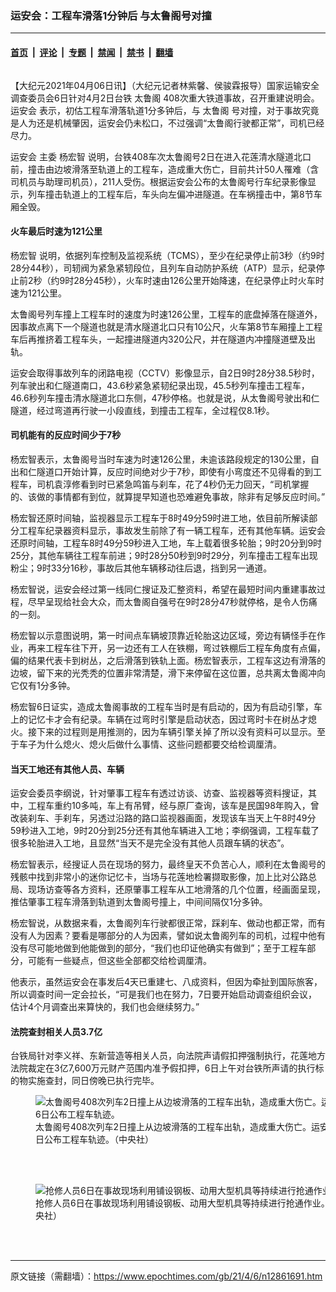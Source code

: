 ### 运安会：工程车滑落1分钟后 与太鲁阁号对撞

---

#### [首页](../../../..?n12861691) &nbsp;|&nbsp; [评论](../../../../../epoch-comment?n12861691) &nbsp;|&nbsp; [专题](../../../../../epoch-special?n12861691) &nbsp;|&nbsp; [禁闻](../../../../../epoch-news?n12861691) &nbsp;|&nbsp; [禁书](../../../../../books?n12861691) &nbsp;|&nbsp; [翻墙](https://github.com/gfw-breaker/nogfw/blob/master/README.md?n12861691)


<div class="column" id="artbody" itemprop="articleBody">
 <!-- article content begin -->
 <p>
  【大纪元2021年04月06日讯】（大纪元记者林紫馨、侯骏霖报导）国家运输安全调查委员会6日针对4月2日台铁
  <ok href="https://www.epochtimes.com/gb/tag/%E5%A4%AA%E9%B2%81%E9%98%81.html">
   太鲁阁
  </ok>
  408次重大铁道事故，召开重建说明会。
  <ok href="https://www.epochtimes.com/gb/tag/%E8%BF%90%E5%AE%89%E4%BC%9A.html">
   运安会
  </ok>
  表示，初估工程车滑落轨道1分多钟后，与
  <ok href="https://www.epochtimes.com/gb/tag/%E5%A4%AA%E9%B2%81%E9%98%81.html">
   太鲁阁
  </ok>
  号对撞，对于事故究竟是人为还是机械肇因，运安会仍未松口，不过强调“太鲁阁行驶都正常”，司机已经尽力。
 </p>
 <p>
  <ok href="https://www.epochtimes.com/gb/tag/%E8%BF%90%E5%AE%89%E4%BC%9A.html">
   运安会
  </ok>
  主委
  <ok href="https://www.epochtimes.com/gb/tag/%E6%9D%A8%E5%AE%8F%E6%99%BA.html">
   杨宏智
  </ok>
  说明，台铁408车次太鲁阁号2日在进入花莲清水隧道北口前，撞击由边坡滑落至轨道上的工程车，造成重大伤亡，目前共计50人罹难（含司机员与助理司机员），211人受伤。根据运安会公布的太鲁阁号行车纪录影像显示，列车撞击轨道上的工程车后，车头向左偏冲进隧道。在车祸撞击中，第8节车厢全毁。
 </p>
 <p>
  <center>
  </center>
 </p>
 <h4>
  火车最后时速为121公里
 </h4>
 <p>
  <ok href="https://www.epochtimes.com/gb/tag/%E6%9D%A8%E5%AE%8F%E6%99%BA.html">
   杨宏智
  </ok>
  说明，依据列车控制及监视系统（TCMS），至少在纪录停止前3秒（约9时28分44秒），司轫阀为紧急紧轫段位，且列车自动防护系统（ATP）显示，纪录停止前2秒（约9时28分45秒），火车时速由126公里开始降速，在纪录停止时火车时速为121公里。
 </p>
 <p>
  太鲁阁号列车撞上工程车时的速度为时速126公里，工程车的底盘掉落在隧道外，因事故点离下一个隧道也就是清水隧道北口只有10公尺，火车第8节车厢撞上工程车后再推挤着工程车头，一起撞进隧道内320公尺，并在隧道内冲撞隧道壁及出轨。
 </p>
 <p>
  运安会取得事故列车的闭路电视（CCTV）影像显示，自2日9时28分38.5秒时，列车驶出和仁隧道南口，43.6秒紧急紧韧纪录出现，45.5秒列车撞击工程车，46.6秒列车撞击清水隧道北口东侧，47秒停格。也就是说，从太鲁阁号驶出和仁隧道，经过弯道再行驶一小段直线，到撞击工程车，全过程仅8.1秒。
 </p>
 <h4>
  司机能有的反应时间少于7秒
 </h4>
 <p>
  杨宏智表示，太鲁阁号当时车速为时速126公里，未逾该路段规定的130公里，自出和仁隧道口开始计算，反应时间绝对少于7秒，即使有小弯度还不见得看的到工程车，司机袁淳修看到时已紧急鸣笛与刹车，花了4秒仍无力回天，“司机掌握的、该做的事情都有到位，就算提早知道也恐难避免事故，除非有足够反应时间。”
 </p>
 <p>
  杨宏智还原时间轴，监视器显示工程车于8时49分59时进工地，依目前所解读部分工程车纪录器资料显示，事故发生前除了有一辆工程车，还有其他车辆。运安会还原时间轴，工程车8时49分59秒进入工地，车上载着很多轮胎；9时20分到9时25分，其他车辆往工程车前进；9时28分50秒到9时29分，列车撞击工程车出现粉尘；9时33分16秒，事故后其他车辆移动往后退，挡到另一通道。
 </p>
 <p>
  杨宏智说，运安会经过第一线同仁搜证及汇整资料，希望在最短时间内重建事故过程，尽早呈现给社会大众，而太鲁阁自强号在9时28分47秒就停格，是令人伤痛的一刻。
 </p>
 <p>
  杨宏智以示意图说明，第一时间点车辆坡顶靠近轮胎这边区域，旁边有辆怪手在作业，再来工程车往下开，另一边还有工人在铁棚，弯过铁棚后工程车角度有点偏，偏的结果代表卡到树丛，之后滑落到铁轨上面。杨宏智表示，工程车这边有滑落的边坡，留下来的光秃秃的位置非常清楚，滑下来停留在这位置，总共离太鲁阁冲向它仅有1分多钟。
 </p>
 <p>
  杨宏智6日证实，造成太鲁阁事故的工程车当时是有启动的，因为有启动引擎，车上的记忆卡才会有纪录。车辆在过弯时引擎是启动状态，因过弯时卡在树丛才熄火。接下来的过程则是用推测的，因为车辆引擎关掉了所以没有资料可以显示。至于车子为什么熄火、熄火后做什么事情、这些问题都要交给检调厘清。
 </p>
 <h4>
  当天工地还有其他人员、车辆
 </h4>
 <p>
  运安会委员李纲说，针对肇事工程车有透过访谈、访查、监视器等资料搜证，其中，工程车重约10多吨，车上有吊臂，经与原厂查询，该车是民国98年购入，曾改装刹车、手刹车，另透过沿路的路口监视器画面，发现该车当天上午8时49分59秒进入工地，9时20分到25分还有其他车辆进入工地；李纲强调，工程车载了很多轮胎进入工地，且显然“当天不是完全没有其他人员跟车辆的状态”。
 </p>
 <p>
  杨宏智表示，经搜证人员在现场的努力，最终皇天不负苦心人，顺利在太鲁阁号的残骸中找到非常小的迷你记忆卡，当场与花莲地检署撷取影像，加上比对公路总局、现场访查等各方资料，还原肇事工程车从工地滑落的几个位置，经画面呈现，推估肇事工程车滑落到轨道到太鲁阁号撞上，中间间隔仅1分多钟。
 </p>
 <p>
  杨宏智说，从数据来看，太鲁阁列车行驶都很正常，踩刹车、做动也都正常，而有没有人为因素？要看是哪部分的人为因素，譬如说太鲁阁列车的司机，过程中他有没有尽可能地做到他能做到的部分，“我们也印证他确实有做到”；至于工程车部分，可能有一些疑点，但这些全部都交给检调厘清。
 </p>
 <p>
  他表示，虽然运安会在事发后4天已重建七、八成资料，但因为牵扯到国际旅客，所以调查时间一定会拉长，“可是我们也在努力，7日要开始启动调查组织会议，估计4个月调查出来算快的，我们也会继续努力。”
 </p>
 <h4>
  法院查封相关人员3.7亿
 </h4>
 <p>
  台铁局针对李义祥、东新营造等相关人员，向法院声请假扣押强制执行，花莲地方法院裁定在3亿7,600万元财产范围内准予假扣押，6日上午对台铁所声请的执行标的物实施查封，同日傍晚已执行完毕。
 </p>
 <figure aria-describedby="caption-12861696" class="wp-caption aligncenter" id="12861696" style="width: 500px">
  <ok href=" https://i.epochtimes.com/assets/uploads/2021/04/id12861696-491750-450x318.png" rel="noreferrer noopener" target="_blank">
   <img alt="太鲁阁号408次列车2日撞上从边坡滑落的工程车出轨，造成重大伤亡。运安会6日公布工程车轨迹。" src="https://i.epochtimes.com/assets/uploads/2021/04/id12861696-491750-450x318.png"/>
  </ok>
  <br/><figcaption class="wp-caption-text" id="caption-12861696">
   太鲁阁号408次列车2日撞上从边坡滑落的工程车出轨，造成重大伤亡。运安会6日公布工程车轨迹。（中央社）
  </figcaption><br/>
 </figure><br/>
 <figure aria-describedby="caption-12861695" class="wp-caption aligncenter" id="12861695" style="width: 500px">
  <ok href=" https://i.epochtimes.com/assets/uploads/2021/04/id12861695-491678-450x300.jpg" rel="noreferrer noopener" target="_blank">
   <img alt="抢修人员6日在事故现场利用铺设钢板、动用大型机具等持续进行抢通作业。" src="https://i.epochtimes.com/assets/uploads/2021/04/id12861695-491678-450x300.jpg"/>
  </ok>
  <br/><figcaption class="wp-caption-text" id="caption-12861695">
   抢修人员6日在事故现场利用铺设钢板、动用大型机具等持续进行抢通作业。（中央社）
  </figcaption><br/>
 </figure><br/>
 <!-- article content end -->
</div>


---

原文链接（需翻墙）：https://www.epochtimes.com/gb/21/4/6/n12861691.htm